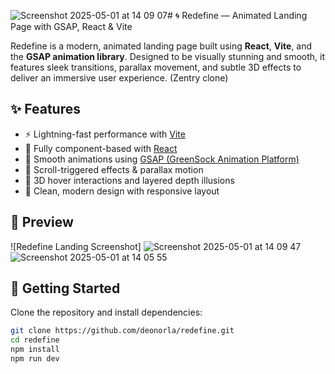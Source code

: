![Screenshot 2025-05-01 at 14 09 07](https://github.com/user-attachments/assets/bf3c039f-d1ef-4e82-8f3d-13d1583f5aa1)# 🌀 Redefine — Animated Landing Page with GSAP, React & Vite

Redefine is a modern, animated landing page built using **React**, **Vite**, and the **GSAP animation library**. Designed to be visually stunning and smooth, it features sleek transitions, parallax movement, and subtle 3D effects to deliver an immersive user experience. (Zentry clone)

## ✨ Features

- ⚡ Lightning-fast performance with [Vite](https://vitejs.dev/)
- 🧠 Fully component-based with [React](https://reactjs.org/)
- 🎯 Smooth animations using [GSAP (GreenSock Animation Platform)](https://gsap.com/)
- 🎥 Scroll-triggered effects & parallax motion
- 🧊 3D hover interactions and layered depth illusions
- 🎨 Clean, modern design with responsive layout

## 📸 Preview

![Redefine Landing Screenshot]
![Screenshot 2025-05-01 at 14 09 47](https://github.com/user-attachments/assets/da314740-b731-4a82-874a-c97d107dee8b)
![Screenshot 2025-05-01 at 14 05 55](https://github.com/user-attachments/assets/08bdd310-eb2d-41f9-aded-ee5cb443fab4)



## 🚀 Getting Started

Clone the repository and install dependencies:

```bash
git clone https://github.com/deonorla/redefine.git
cd redefine
npm install
npm run dev
